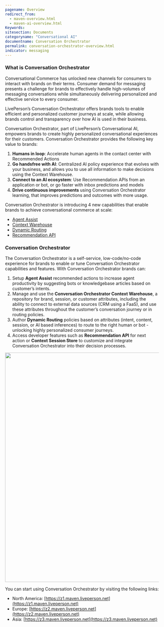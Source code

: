 ```yaml
---
pagename: Overview
redirect_from:
  - maven-overview.html
  - maven-ai-overview.html
Keywords:
sitesection: Documents
categoryname: "Conversational AI"
documentname: Conversation Orchestrator
permalink: conversation-orchestrator-overview.html
indicator: messaging
---
```


### What is Conversation Orchestrator

Conversational Commerce has unlocked new channels for consumers to interact with brands on their terms. Consumer demand for messaging presents a challenge for brands to effectively handle high-volumes of messaging conversations while simultaneously delivering personalized and effective service to every consumer. 

LivePerson’s Conversation Orchestrator offers brands tools to enable efficient and personalized customer journeys at scale, while allowing brands control and transparency over how AI is used in their business. 

Conversation Orchestrator, part of LivePerson’s Conversational AI, empowers brands to create highly personalized conversational experiences for their customers. Conversation Orchestrator provides the following key value to brands: 

1. **Humans in loop**: Accelerate human agents in the contact center with Recommended Actions
2. **Go handsfree with AI**: Centralized AI policy experience that evolves with your business, and allows you to use all information to make decisions using the Context Warehouse.
3. **Connect to an AI ecosystem**:  Use Recommendation APIs from an application or bot, or go faster with inbox predictions and models
4. **Drive continuous improvements** using Conversation Orchestrator learning, that improves predictions and outcomes with more usage.

Conversation Orchestrator is introducing 4 new capabilities that enable brands to achieve conversational commerce at scale: 

* [Agent Assist](maven-maven-assist-overview.html)
* [Context Warehouse](maven-context-warehouse-overview.html)
* [Dynamic Routing](maven-ai-powered-routing-overview.html)
* [Recommendation API](maven-askmaven-overview.html)

### Conversation Orchestrator

The Conversation Orchestrator is a self-service, low-code/no-code experience for brands to enable or tune Conversation Orchestrator capabilities and features. With Conversation Orchestrator brands can:

1. Setup **Agent Assist** recommended actions to increase agent productivity by suggesting bots or knowledgebase articles based on customer’s intents.
2. Manage and use the **Conversation Orchestrator Context Warehouse**, a repository for brand, session, or customer attributes, including the ability to connect to external data sources (CRM using a FaaS), and use these attributes throughout the customer’s conversation journey or in routing policies.
3. Author **Dynamic Routing** policies based on attributes (intent, content, session, or AI based inferences) to route to the right human or bot - unlocking highly personalized consumer journeys.
4. Access developer features such as **Recommendation API** for next action or **Context Session Store** to customize and integrate Conversation Orchestrator into their decision processes.  

<img class="fancyimage" width="750" src="img/maven/maven-workspace.png">

You can start using Conversation Orchestrator by visiting the following links:

* North America: [https://z1.maven.liveperson.net](https://z1.maven.liveperson.net) 
* Europe: [https://z2.maven.liveperson.net](https://z2.maven.liveperson.net)
* Asia: [https://z3.maven.liveperson.net](https://z3.maven.liveperson.net)

